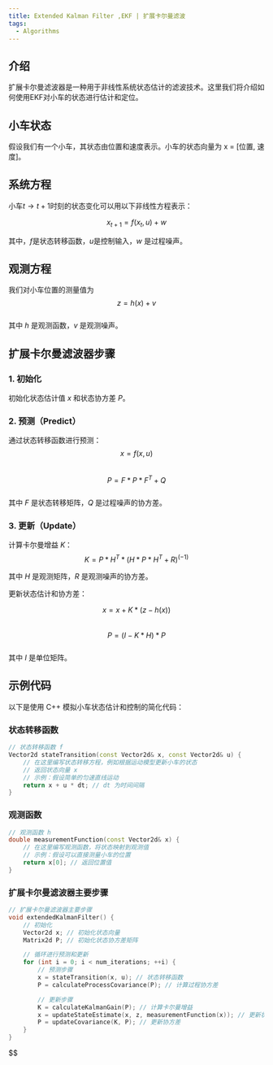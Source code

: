 ```yaml
---
title: Extended Kalman Filter ,EKF | 扩展卡尔曼滤波
tags:
  - Algorithms
---
```

## 介绍

扩展卡尔曼滤波器是一种用于非线性系统状态估计的滤波技术。这里我们将介绍如何使用EKF对小车的状态进行估计和定位。

## 小车状态

假设我们有一个小车，其状态由位置和速度表示。小车的状态向量为 x = [位置, 速度]。

## 系统方程

小车$t→t+1$时刻的状态变化可以用以下非线性方程表示：

$$x_{t+1} = f(x_t, u) + w$$  

其中，$f$是状态转移函数，$u$是控制输入，$w$ 是过程噪声。

## 观测方程
我们对小车位置的测量值为  
$$z = h(x) + v$$  
其中 $h$ 是观测函数，$v$ 是观测噪声。

## 扩展卡尔曼滤波器步骤

### 1. 初始化
初始化状态估计值 $x$ 和状态协方差 $P$。

### 2. 预测（Predict）
通过状态转移函数进行预测：  
$$x = f(x, u)$$  
$$P = F * P * F^T + Q$$  
其中 $F$ 是状态转移矩阵，$Q$ 是过程噪声的协方差。

### 3. 更新（Update）
计算卡尔曼增益 $K$：  
$$K = P * H^T * (H * P * H^T + R)^(-1)
$$

其中 $H$ 是观测矩阵，$R$ 是观测噪声的协方差。

更新状态估计和协方差：

$$x = x + K * (z - h(x))$$  
$$P = (I - K * H) * P$$  
其中 $I$ 是单位矩阵。

## 示例代码
以下是使用 C++ 模拟小车状态估计和控制的简化代码：

### 状态转移函数
```cpp
// 状态转移函数 f
Vector2d stateTransition(const Vector2d& x, const Vector2d& u) {
    // 在这里编写状态转移方程，例如根据运动模型更新小车的状态
    // 返回状态向量 x
    // 示例：假设简单的匀速直线运动
    return x + u * dt; // dt 为时间间隔
}
```  

### 观测函数
```cpp
// 观测函数 h
double measurementFunction(const Vector2d& x) {
    // 在这里编写观测函数，将状态映射到观测值
    // 示例：假设可以直接测量小车的位置
    return x[0]; // 返回位置值
}

```

### 扩展卡尔曼滤波器主要步骤
```cpp
// 扩展卡尔曼滤波器主要步骤
void extendedKalmanFilter() {
    // 初始化
    Vector2d x; // 初始化状态向量
    Matrix2d P; // 初始化状态协方差矩阵

    // 循环进行预测和更新
    for (int i = 0; i < num_iterations; ++i) {
        // 预测步骤
        x = stateTransition(x, u); // 状态转移函数
        P = calculateProcessCovariance(P); // 计算过程协方差

        // 更新步骤
        K = calculateKalmanGain(P); // 计算卡尔曼增益
        x = updateStateEstimate(x, z, measurementFunction(x)); // 更新状态估计
        P = updateCovariance(K, P); // 更新协方差
    }
}

```
$$
